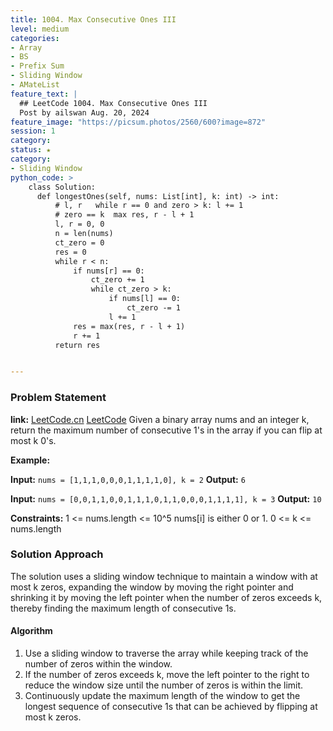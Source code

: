 ```yaml
---
title: 1004. Max Consecutive Ones III
level: medium
categories:
- Array
- BS
- Prefix Sum
- Sliding Window
- AMateList
feature_text: |
  ## LeetCode 1004. Max Consecutive Ones III
  Post by ailswan Aug. 20, 2024
feature_image: "https://picsum.photos/2560/600?image=872"
session: 1
category:
status: ★
category:
- Sliding Window
python_code: >
    class Solution:
      def longestOnes(self, nums: List[int], k: int) -> int:
          # l, r   while r == 0 and zero > k: l += 1  
          # zero == k  max res, r - l + 1
          l, r = 0, 0
          n = len(nums)
          ct_zero = 0
          res = 0
          while r < n:
              if nums[r] == 0:
                  ct_zero += 1
                  while ct_zero > k:
                      if nums[l] == 0:
                          ct_zero -= 1
                      l += 1
              res = max(res, r - l + 1)
              r += 1
          return res


---
```


### Problem Statement
**link:**
[LeetCode.cn](https://leetcode.cn/problems/max-consecutive-ones-iii/)
[LeetCode](https://leetcode.com/max-consecutive-ones-iii/)
Given a binary array nums and an integer k, return the maximum number of consecutive 1's in the array if you can flip at most k 0's.

**Example:**

**Input:** `nums = [1,1,1,0,0,0,1,1,1,1,0], k = 2`
**Output:** `6`

**Input:** `nums = [0,0,1,1,0,0,1,1,1,0,1,1,0,0,0,1,1,1,1], k = 3`
**Output:** `10`

**Constraints:**
1 <= nums.length <= 10^5
nums[i] is either 0 or 1.
0 <= k <= nums.length

### Solution Approach
The solution uses a sliding window technique to maintain a window with at most k zeros, expanding the window by moving the right pointer and shrinking it by moving the left pointer when the number of zeros exceeds k, thereby finding the maximum length of consecutive 1s.

#### Algorithm
1. Use a sliding window to traverse the array while keeping track of the number of zeros within the window.
2. If the number of zeros exceeds k, move the left pointer to the right to reduce the window size until the number of zeros is within the limit.
3. Continuously update the maximum length of the window to get the longest sequence of consecutive 1s that can be achieved by flipping at most k zeros.